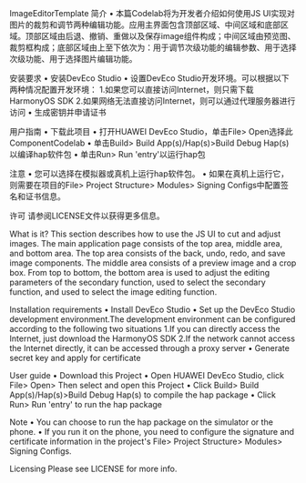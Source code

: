 ImageEditorTemplate
简介
• 本篇Codelab将为开发者介绍如何使用JS UI实现对图片的裁剪和调节两种编辑功能。应用主界面包含顶部区域、中间区域和底部区域。顶部区域由后退、撤销、重做以及保存image组件构成；中间区域由预览图、裁剪框构成；底部区域由上至下依次为：用于调节次级功能的编辑参数、用于选择次级功能、用于选择图片编辑功能。

安装要求
• 安装DevEco Studio
• 设置DevEco Studio开发环境。可以根据以下两种情况配置开发环境：
1.如果您可以直接访问Internet，则只需下载HarmonyOS SDK
2.如果网络无法直接访问Internet，则可以通过代理服务器进行访问
• 生成密钥并申请证书

用户指南
• 下载此项目
• 打开HUAWEI DevEco Studio，单击File> Open选择此ComponentCodelab
• 单击Build> Build App(s)/Hap(s)>Build Debug Hap(s)以编译hap软件包
• 单击Run> Run 'entry'以运行hap包

注意
• 您可以选择在模拟器或真机上运行hap软件包。
• 如果在真机上运行它，则需要在项目的File> Project Structure> Modules> Signing Configs中配置签名和证书信息。

许可
请参阅LICENSE文件以获得更多信息。

What is it?
This section describes how to use the JS UI to cut and adjust images. The main application page consists of the top area, middle area, and bottom area. The top area consists of the back, undo, redo, and save image components. The middle area consists of a preview image and a crop box. From top to bottom, the bottom area is used to adjust the editing parameters of the secondary function, used to select the secondary function, and used to select the image editing function.

Installation requirements
• Install DevEco Studio
• Set up the DevEco Studio development environment.The development environment can be configured according to the following two situations
1.If you can directly access the Internet, just download the HarmonyOS SDK
2.If the network cannot access the Internet directly, it can be accessed through a proxy server
• Generate secret key and apply for certificate

User guide
• Download this Project
• Open HUAWEI DevEco Studio, click File> Open> Then select and open this Project
• Click Build> Build App(s)/Hap(s)>Build Debug Hap(s) to compile the hap package
• Click Run> Run 'entry' to run the hap package

Note
• You can choose to run the hap package on the simulator or the phone.
• If you run it on the phone, you need to configure the signature and certificate information in the project's File> Project Structure> Modules> Signing Configs.

Licensing
Please see LICENSE for more info.

